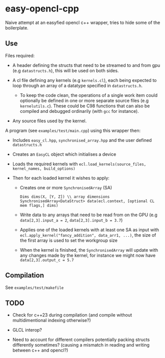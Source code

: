 # easy-opencl-cpp

Naive attempt at an easyfied opencl c++ wrapper, tries to hide some of the boilerplate.

## Use

Files required:

* A header defining the structs that need to be streamed to and from gpu (e.g `datastructs.h`), this will be used on both sides.

* A cl file defining any kernels (e.g `kernels.cl`), each being expected to loop through an array of a datatype specified in `datastructs.h`.

    * To keep the code clean, the operations of a single work item could optionally be defined in one or more separate source files (e.g `kernelutils.c`). These could be C98 functions that can also be compiled and debugged ordinarily (with `gcc` for instance).

* Any source files used by the kernel.

A program (see `examples/test/main.cpp`) using this wrapper then:

* Includes `easy_cl.hpp`, `synchronised_array.hpp` and the user defined `datastructs.h`

* Creates an `EasyCL` object which initialises a device

* Loads the required kernels with `ecl.load_kernels(source_files, kernel_names, build_options)`

* Then for each loaded kernel it wishes to apply:

    * Creates one or more `SynchronisedArray` (SA)

        ```
        Dims dims(X, [Y, Z]) \\ array dimensions
        SynchronisedArray<DataStruct> data(ecl.context, [optional CL mem flags,] dims)
        ```

    * Write data to any arrays that need to be read from on the GPU (e.g `data[2,3].input_a = 2`, `data[2,3].input_b = 3.7`)

    * Applies one of the loaded kernels with at least one SA as input with `ecl.apply_kernel("fancy_addition", data_arr1, ...)`, the size of the first array is used to set the workgroup size

    * When the kernel is finished, the `SynchronisedArray` will update with any changes made by the kernel, for instance we might now have `data[2,3].output_c = 5.7`

## Compilation

See `examples/test/makefile`

## TODO

* Check for c++23 during compilation (and compile without multidimentional indexing otherwise?)

* GLCL interop?

* Need to account for different compilers potentially packing structs differently sometimes? (causing a mismatch in reading and writing between c++ and opencl?)
